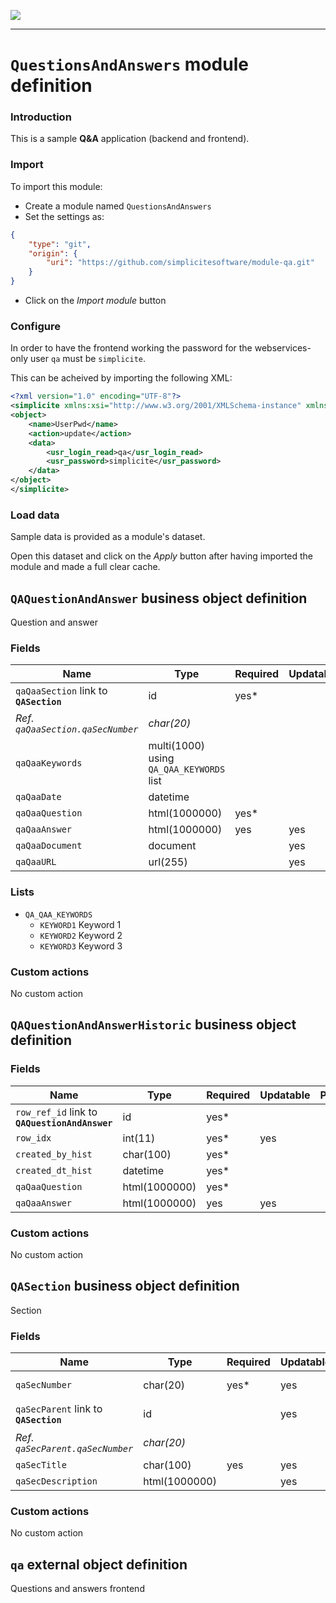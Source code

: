 <!--
 ___ _            _ _    _ _    __
/ __(_)_ __  _ __| (_)__(_) |_ /_/
\__ \ | '  \| '_ \ | / _| |  _/ -_)
|___/_|_|_|_| .__/_|_\__|_|\__\___|
            |_| 
-->
![](https://docs.simplicite.io//logos/logo250.png)
* * *

`QuestionsAndAnswers` module definition
=======================================

### Introduction

This is a sample **Q&A** application (backend and frontend).

### Import

To import this module:

- Create a module named `QuestionsAndAnswers`
- Set the settings as:

```json
{
	"type": "git",
	"origin": {
		"uri": "https://github.com/simplicitesoftware/module-qa.git"
	}
}
```

- Click on the _Import module_ button

### Configure

In order to have the frontend working the password for the
webservices-only user `qa` must be `simplicite`.

This can be acheived by importing the following XML:

```xml
<?xml version="1.0" encoding="UTF-8"?>
<simplicite xmlns:xsi="http://www.w3.org/2001/XMLSchema-instance" xmlns="http://www.simplicite.fr/base" xsi:schemaLocation="http://www.simplicite.fr/base https://www.simplicite.io/resources/schemas/base.xsd">
<object>
	<name>UserPwd</name>
	<action>update</action>
	<data>
		<usr_login_read>qa</usr_login_read>
		<usr_password>simplicite</usr_password>
	</data>
</object>
</simplicite>
```

### Load data

Sample data is provided as a module's dataset.

Open this dataset and click on the _Apply_ button after having imported the module and made a full clear cache.

`QAQuestionAndAnswer` business object definition
------------------------------------------------

Question and answer

### Fields

| Name                                                         | Type                                     | Required | Updatable | Personal | Description                                                                      | 
| ------------------------------------------------------------ | ---------------------------------------- | -------- | --------- | -------- | -------------------------------------------------------------------------------- |
| `qaQaaSection` link to **`QASection`**                       | id                                       | yes*     |           |          | Section                                                                          |
| _Ref. `qaQaaSection.qaSecNumber`_                            | _char(20)_                               |          |           |          | _Section number_                                                                 |
| `qaQaaKeywords`                                              | multi(1000) using `QA_QAA_KEYWORDS` list |          |           |          | Keywords                                                                         |
| `qaQaaDate`                                                  | datetime                                 |          |           |          | Date                                                                             |
| `qaQaaQuestion`                                              | html(1000000)                            | yes*     |           |          | Question                                                                         |
| `qaQaaAnswer`                                                | html(1000000)                            | yes      | yes       |          | Answer                                                                           |
| `qaQaaDocument`                                              | document                                 |          | yes       |          | Document                                                                         |
| `qaQaaURL`                                                   | url(255)                                 |          | yes       |          | URL                                                                              |

### Lists

* `QA_QAA_KEYWORDS`
    - `KEYWORD1` Keyword 1
    - `KEYWORD2` Keyword 2
    - `KEYWORD3` Keyword 3

### Custom actions

No custom action

`QAQuestionAndAnswerHistoric` business object definition
--------------------------------------------------------



### Fields

| Name                                                         | Type                                     | Required | Updatable | Personal | Description                                                                      | 
| ------------------------------------------------------------ | ---------------------------------------- | -------- | --------- | -------- | -------------------------------------------------------------------------------- |
| `row_ref_id` link to **`QAQuestionAndAnswer`**               | id                                       | yes*     |           |          | -                                                                                |
| `row_idx`                                                    | int(11)                                  | yes*     | yes       |          | -                                                                                |
| `created_by_hist`                                            | char(100)                                | yes*     |           |          | -                                                                                |
| `created_dt_hist`                                            | datetime                                 | yes*     |           |          | -                                                                                |
| `qaQaaQuestion`                                              | html(1000000)                            | yes*     |           |          | Question                                                                         |
| `qaQaaAnswer`                                                | html(1000000)                            | yes      | yes       |          | Answer                                                                           |

### Custom actions

No custom action

`QASection` business object definition
--------------------------------------

Section

### Fields

| Name                                                         | Type                                     | Required | Updatable | Personal | Description                                                                      | 
| ------------------------------------------------------------ | ---------------------------------------- | -------- | --------- | -------- | -------------------------------------------------------------------------------- |
| `qaSecNumber`                                                | char(20)                                 | yes*     | yes       |          | Section number                                                                   |
| `qaSecParent` link to **`QASection`**                        | id                                       |          | yes       |          | Parent section                                                                   |
| _Ref. `qaSecParent.qaSecNumber`_                             | _char(20)_                               |          |           |          | _Section number_                                                                 |
| `qaSecTitle`                                                 | char(100)                                | yes      | yes       |          | Section title                                                                    |
| `qaSecDescription`                                           | html(1000000)                            |          | yes       |          | Description                                                                      |

### Custom actions

No custom action

`qa` external object definition
-------------------------------

Questions and answers frontend


